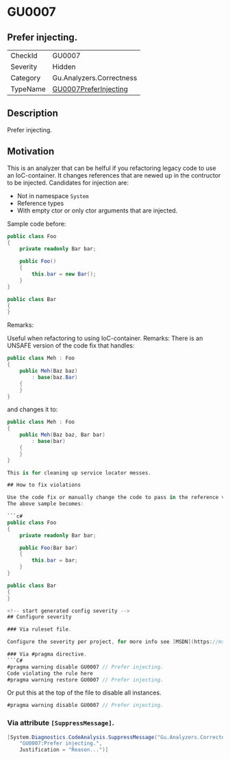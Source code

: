 # GU0007
## Prefer injecting.

<!-- start generated table -->
<table>
<tr>
  <td>CheckId</td>
  <td>GU0007</td>
</tr>
<tr>
  <td>Severity</td>
  <td>Hidden</td>
</tr>
<tr>
  <td>Category</td>
  <td>Gu.Analyzers.Correctness</td>
</tr>
<tr>
  <td>TypeName</td>
  <td><a href="https://github.com/JohanLarsson/Gu.Analyzers/blob/master/Gu.Analyzers.Analyzers/GU0007PreferInjecting.cs">GU0007PreferInjecting</a></td>
</tr>
</table>
<!-- end generated table -->

## Description

Prefer injecting.

## Motivation

This is an analyzer that can be helful if you refactoring legacy code to use an IoC-container.
It changes references that are newed up in the contructor to be injected.
Candidates for injection are:
- Not in namespace `System`
- Reference types
- With empty ctor or only ctor arguments that are injected.

Sample code before:

```c#
public class Foo
{
    private readonly Bar bar;

    public Foo()
    {
        this.bar = new Bar();
    }
}

public class Bar
{
}
```

Remarks:

Useful when refactoring to using IoC-container.
Remarks:
There is an UNSAFE version of the code fix that handles:

```C#
public class Meh : Foo
{
    public Meh(Baz baz)
        : base(baz.Bar)
    {
    }
}
```

and changes it to:

```C#
public class Meh : Foo
{
    public Meh(Baz baz, Bar bar)
        : base(bar)
    {
    }
}

This is for cleaning up service locator messes.

## How to fix violations

Use the code fix or manually change the code to pass in the reference via ctor.
The above sample becomes:

```c#
public class Foo
{
    private readonly Bar bar;

    public Foo(Bar bar)
    {
        this.bar = bar;
    }
}

public class Bar
{
}

<!-- start generated config severity -->
## Configure severity

### Via ruleset file.

Configure the severity per project, for more info see [MSDN](https://msdn.microsoft.com/en-us/library/dd264949.aspx).

### Via #pragma directive.
```C#
#pragma warning disable GU0007 // Prefer injecting.
Code violating the rule here
#pragma warning restore GU0007 // Prefer injecting.
```

Or put this at the top of the file to disable all instances.
```C#
#pragma warning disable GU0007 // Prefer injecting.
```

### Via attribute `[SuppressMessage]`.

```C#
[System.Diagnostics.CodeAnalysis.SuppressMessage("Gu.Analyzers.Correctness", 
    "GU0007:Prefer injecting.", 
    Justification = "Reason...")]
```
<!-- end generated config severity -->